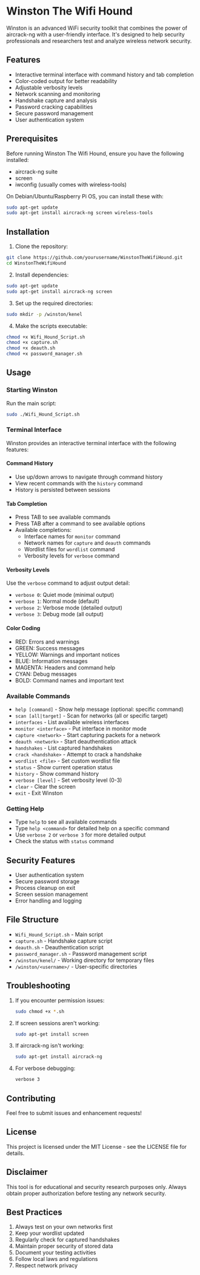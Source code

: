 # Winston The Wifi Hound

Winston is an advanced WiFi security toolkit that combines the power of aircrack-ng with a user-friendly interface. It's designed to help security professionals and researchers test and analyze wireless network security.

## Features

- Interactive terminal interface with command history and tab completion
- Color-coded output for better readability
- Adjustable verbosity levels
- Network scanning and monitoring
- Handshake capture and analysis
- Password cracking capabilities
- Secure password management
- User authentication system

## Prerequisites

Before running Winston The Wifi Hound, ensure you have the following installed:
- aircrack-ng suite
- screen
- iwconfig (usually comes with wireless-tools)

On Debian/Ubuntu/Raspberry Pi OS, you can install these with:
```bash
sudo apt-get update
sudo apt-get install aircrack-ng screen wireless-tools
```

## Installation

1. Clone the repository:
```bash
git clone https://github.com/yourusername/WinstonTheWifiHound.git
cd WinstonTheWifiHound
```

2. Install dependencies:
```bash
sudo apt-get update
sudo apt-get install aircrack-ng screen
```

3. Set up the required directories:
```bash
sudo mkdir -p /winston/kenel
```

4. Make the scripts executable:
```bash
chmod +x Wifi_Hound_Script.sh
chmod +x capture.sh
chmod +x deauth.sh
chmod +x password_manager.sh
```

## Usage

### Starting Winston

Run the main script:
```bash
sudo ./Wifi_Hound_Script.sh
```

### Terminal Interface

Winston provides an interactive terminal interface with the following features:

#### Command History
- Use up/down arrows to navigate through command history
- View recent commands with the `history` command
- History is persisted between sessions

#### Tab Completion
- Press TAB to see available commands
- Press TAB after a command to see available options
- Available completions:
  - Interface names for `monitor` command
  - Network names for `capture` and `deauth` commands
  - Wordlist files for `wordlist` command
  - Verbosity levels for `verbose` command

#### Verbosity Levels
Use the `verbose` command to adjust output detail:
- `verbose 0`: Quiet mode (minimal output)
- `verbose 1`: Normal mode (default)
- `verbose 2`: Verbose mode (detailed output)
- `verbose 3`: Debug mode (all output)

#### Color Coding
- RED: Errors and warnings
- GREEN: Success messages
- YELLOW: Warnings and important notices
- BLUE: Information messages
- MAGENTA: Headers and command help
- CYAN: Debug messages
- BOLD: Command names and important text

### Available Commands

- `help [command]` - Show help message (optional: specific command)
- `scan [all|target]` - Scan for networks (all or specific target)
- `interfaces` - List available wireless interfaces
- `monitor <interface>` - Put interface in monitor mode
- `capture <network>` - Start capturing packets for a network
- `deauth <network>` - Start deauthentication attack
- `handshakes` - List captured handshakes
- `crack <handshake>` - Attempt to crack a handshake
- `wordlist <file>` - Set custom wordlist file
- `status` - Show current operation status
- `history` - Show command history
- `verbose [level]` - Set verbosity level (0-3)
- `clear` - Clear the screen
- `exit` - Exit Winston

### Getting Help

- Type `help` to see all available commands
- Type `help <command>` for detailed help on a specific command
- Use `verbose 2` or `verbose 3` for more detailed output
- Check the status with `status` command

## Security Features

- User authentication system
- Secure password storage
- Process cleanup on exit
- Screen session management
- Error handling and logging

## File Structure

- `Wifi_Hound_Script.sh` - Main script
- `capture.sh` - Handshake capture script
- `deauth.sh` - Deauthentication script
- `password_manager.sh` - Password management script
- `/winston/kenel/` - Working directory for temporary files
- `/winston/<username>/` - User-specific directories

## Troubleshooting

1. If you encounter permission issues:
   ```bash
   sudo chmod +x *.sh
   ```

2. If screen sessions aren't working:
   ```bash
   sudo apt-get install screen
   ```

3. If aircrack-ng isn't working:
   ```bash
   sudo apt-get install aircrack-ng
   ```

4. For verbose debugging:
   ```bash
   verbose 3
   ```

## Contributing

Feel free to submit issues and enhancement requests!

## License

This project is licensed under the MIT License - see the LICENSE file for details.

## Disclaimer

This tool is for educational and security research purposes only. Always obtain proper authorization before testing any network security.

## Best Practices
1. Always test on your own networks first
2. Keep your wordlist updated
3. Regularly check for captured handshakes
4. Maintain proper security of stored data
5. Document your testing activities
6. Follow local laws and regulations
7. Respect network privacy
